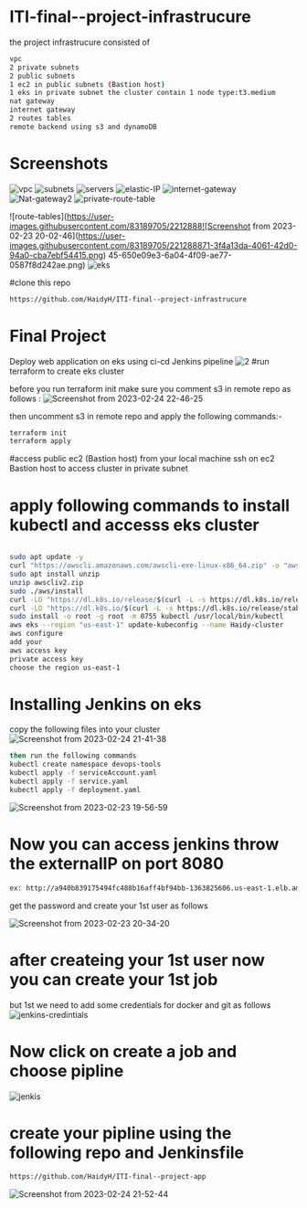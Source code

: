 # ITI-final--project-infrastrucure
the project infrastrucure consisted of 

```bash
vpc
2 private subnets
2 public subnets
1 ec2 in public subnets (Bastion host)
1 eks in private subnet the cluster contain 1 node type:t3.medium
nat gateway
internet gateway
2 routes tables
remote backend using s3 and dynamoDB
```
# Screenshots

![vpc](https://user-images.githubusercontent.com/83189705/221288702-20a788e4-2dd1-4b9b-8dd8-3b20b0d1524f.png)
![subnets](https://user-images.githubusercontent.com/83189705/221288724-b4913caf-b413-494d-98a1-ca11881dd84c.png)
![servers](https://user-images.githubusercontent.com/83189705/221288760-e29cb4a4-738b-48e7-aae5-0cdbdb0113ae.png)
![elastic-IP](https://user-images.githubusercontent.com/83189705/221288784-f589f194-cbc8-4170-9e00-b564d90d3f1a.png)
![internet-gateway](https://user-images.githubusercontent.com/83189705/221288793-641bd11f-77ca-4e14-b93d-8c433eca03d7.png)
![Nat-gateway2](https://user-images.githubusercontent.com/83189705/221288825-bf49d13b-25ca-4629-b03d-ed13d87d0694.png)
![private-route-table](https://user-images.githubusercontent.com/83189705/221288837-19146a4c-2518-478d-9643-fd3839b7ffe7.png)

![route-tables](https://user-images.githubusercontent.com/83189705/2212888![Screenshot from 2023-02-23 20-02-46](https://user-images.githubusercontent.com/83189705/221288871-3f4a13da-4061-42d0-94a0-cba7ebf54415.png)
45-650e09e3-6a04-4f09-ae77-0587f8d242ae.png)
![eks](https://user-images.githubusercontent.com/83189705/221288903-9759cee4-b1ee-42f8-9cc1-f8a0ec834c79.png)

#clone this repo
```bash 
https://github.com/HaidyH/ITI-final--project-infrastrucure
```

# Final Project
Deploy web application on eks using ci-cd Jenkins pipeline
![2](https://user-images.githubusercontent.com/83189705/221271227-0345cc92-3323-4c30-8a05-24dea7b7293d.png)
#run terraform to create eks cluster


before you run terraform init make sure you comment s3 in remote repo as follows :
![Screenshot from 2023-02-24 22-46-25](https://user-images.githubusercontent.com/83189705/221289652-d805e09e-2a01-4a4b-a90e-502fc99bfecd.png)

then uncomment s3 in remote repo and apply the following commands:-

```bash
terraform init
terraform apply
```
#access public ec2 (Bastion host) from your local machine
ssh on ec2 Bastion host to access cluster in private subnet 


# apply following commands to install kubectl and accesss eks cluster

 ```bash
 
sudo apt update -y
curl "https://awscli.amazonaws.com/awscli-exe-linux-x86_64.zip" -o "awscliv2.zip"
sudo apt install unzip
unzip awscliv2.zip
sudo ./aws/install
curl -LO "https://dl.k8s.io/release/$(curl -L -s https://dl.k8s.io/release/stable.txt)/bin/linux/amd64/kubectl"
curl -LO "https://dl.k8s.io/$(curl -L -s https://dl.k8s.io/release/stable.txt)/bin/linux/amd64/kubectl.sha256"
sudo install -o root -g root -m 0755 kubectl /usr/local/bin/kubectl
aws eks --region "us-east-1" update-kubeconfig --name Haidy-cluster
aws configure
add your 
aws access key
private access key
choose the region us-east-1

```


# Installing Jenkins on eks
copy the following files into your cluster 
![Screenshot from 2023-02-24 21-41-38](https://user-images.githubusercontent.com/83189705/221284773-4b5b9adb-a75f-4fb2-a315-d0bb51c4213a.png)
```bash
then run the following commands
kubectl create namespace devops-tools
kubectl apply -f serviceAccount.yaml
kubectl apply -f service.yaml
kubectl apply -f deployment.yaml
```
![Screenshot from 2023-02-23 19-56-59](https://user-images.githubusercontent.com/83189705/221279591-2592dd4f-6951-4788-9225-f801055c0252.png)

# Now you can access jenkins throw the externalIP on port 8080
```bash
ex: http://a940b839175494fc488b16aff4bf94bb-1363825606.us-east-1.elb.amazonaws.com:8080/
```
get the password and create your 1st user as follows 

![Screenshot from 2023-02-23 20-34-20](https://user-images.githubusercontent.com/83189705/221280810-0162faf7-8780-42a7-a2f6-34cad609bb47.png)
# after createing your 1st user now you can create your 1st job 

but 1st we need to add some credentials for docker and git as follows
![jenkins-credintials](https://user-images.githubusercontent.com/83189705/221281969-d93e491d-cefc-43b9-84ef-41f7033eccac.png)

# Now click on create a job  and choose pipline 
![jenkis](https://user-images.githubusercontent.com/83189705/221281316-26dc58d9-68c7-47dc-9f32-79b90a9b5072.png)
# create your pipline using the following repo and Jenkinsfile
```bash
https://github.com/HaidyH/ITI-final--project-app
```
![Screenshot from 2023-02-24 21-52-44](https://user-images.githubusercontent.com/83189705/221282455-842b832f-0706-4273-a915-a5807b873509.png)


